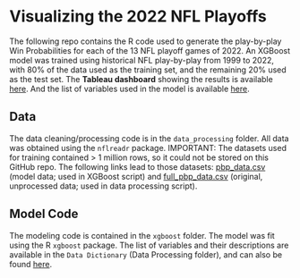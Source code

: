 # Visualizing the 2022 NFL Playoffs
The following repo contains the R code used to generate the play-by-play Win Probabilities for each of the 13 NFL playoff games of 2022. An XGBoost model was trained using historical NFL play-by-play from 1999 to 2022, with 80% of the data used as the training set, and the remaining 20% used as the test set. The **Tableau dashboard** showing the results is available [here](https://public.tableau.com/app/profile/addison.mcghee/viz/2022_playoffs/2022_Super_Bowl?publish=yes). And the list of variables used in the model is available [here](https://docs.google.com/spreadsheets/d/12EACF9Fzwdyjp6EeahydoJGgeQl-tbgr168oHgNI_cE/edit?usp=sharing).

## Data
The data cleaning/processing code is in the `data_processing` folder. All data was obtained using the `nflreadr` package. IMPORTANT: The datasets used for training contained > 1 million rows, so it could not be stored on this GitHub repo. The following links lead to those datasets: [pbp_data.csv](https://drive.google.com/file/d/17p-QDiLuX-zl6sUpAl3kVsZm2ikGpgF2/view?usp=drive_link) (model data; used in XGBoost script) and [full_pbp_data.csv](https://drive.google.com/file/d/1ANvg-SeyEW3CwgZtOGX9HmsVcnLqbS-Y/view?usp=drive_link) (original, unprocessed data; used in data processing script).

## Model Code
The modeling code is contained in the `xgboost` folder. The model was fit using the R `xgboost` package. The list of variables and their descriptions are available in the `Data Dictionary` (Data Processing folder), and can also be found [here](https://docs.google.com/spreadsheets/d/12EACF9Fzwdyjp6EeahydoJGgeQl-tbgr168oHgNI_cE/edit?usp=sharing).

